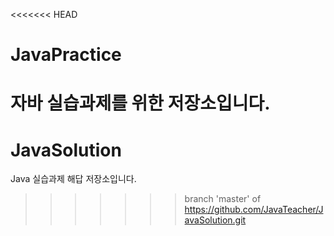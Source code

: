 <<<<<<< HEAD
# JavaPractice
자바 실습과제를 위한 저장소입니다.
=======
# JavaSolution
Java 실습과제 해답 저장소입니다.
>>>>>>> branch 'master' of https://github.com/JavaTeacher/JavaSolution.git
